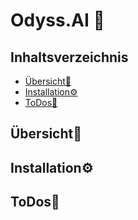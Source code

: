 # Odyss.AI 🤖

## Inhaltsverzeichnis
- [Übersicht🥽](#installation)
- [Installation⚙️](#übersicht)
- [ToDos🎯](#todos)

## Übersicht🥽

## Installation⚙️

## ToDos🎯
